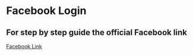 # Facebook Login

## For step by step guide the official Facebook link
[Facebook Link](https://developers.facebook.com/docs/facebook-login/android)
